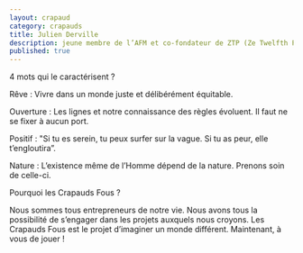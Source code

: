 ```yaml
---
layout: crapaud
category: crapauds
title: Julien Derville
description: jeune membre de l’AFM et co-fondateur de ZTP (Ze Twelfth Player)
published: true
---
```


4 mots qui le caractérisent ? 

Rêve : Vivre dans un monde juste et délibérément équitable.

Ouverture : Les lignes et notre connaissance des règles évoluent. Il faut ne se fixer à aucun port. 

Positif : "Si tu es serein, tu peux surfer sur la vague. Si tu as peur, elle t’engloutira”.

Nature : L’existence même de l’Homme dépend de la nature. Prenons soin de celle-ci.

Pourquoi les Crapauds Fous ? 

Nous sommes tous entrepreneurs de notre vie. Nous avons tous la possibilité de s’engager dans les projets auxquels nous croyons. Les Crapauds Fous est le projet d’imaginer un monde différent. Maintenant, à vous de jouer !
